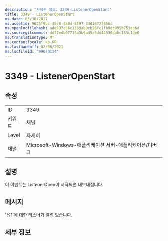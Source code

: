 ```yaml
---
description: '자세한 정보: 3349-ListenerOpenStart'
title: 3349 - ListenerOpenStart
ms.date: 03/30/2017
ms.assetid: 9625f9bc-45c0-4a0d-8f97-34d1672f556c
ms.openlocfilehash: ade597c66c1339ab0cb26fc1fb9dc895b753eb6d
ms.sourcegitcommit: ddf7edb67715a5b9a45e3dd44536dabc153c1de0
ms.translationtype: MT
ms.contentlocale: ko-KR
ms.lasthandoff: 02/06/2021
ms.locfileid: "99670114"
---
```

# <a name="3349---listeneropenstart"></a>3349 - ListenerOpenStart

## <a name="properties"></a>속성  
  
|||  
|-|-|  
|ID|3349|  
|키워드|채널|  
|Level|자세히|  
|채널|Microsoft-Windows-애플리케이션 서버-애플리케이션/디버그|  
  
## <a name="description"></a>설명  

 이 이벤트는 ListenerOpen이 시작되면 내보내집니다.  
  
## <a name="message"></a>메시지  

 '%1'에 대한 리스너가 열려 있습니다.  
  
## <a name="details"></a>세부 정보
